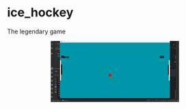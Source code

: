 # ice_hockey
The legendary game

<p align="center">
  <img src="images\ice_hockey.gif" width="300">
</p>

